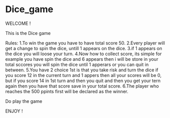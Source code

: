 # Dice_game
 
 WELCOME !

 This is the Dice game 

 Rules:
 1.To win the game you have to have total score 50.
 2.Every player will get a change to spin the dice, untill 1 appears on the dice.
 3.if 1 appears on the dice you will loose your turn.
 4.Now how to collect score, its simple for example you have spin the dice and 6 appears then i will be store in your total sccores you will spin the dice until 1 apperars or you can quit in between.
 5.You have 2 choice 1st is that you take risk and turn the dice if you score 12 in the current turn and 1 appers then all your scores will be 0, but if you score 14 in 1st turn and then you quit and then you get your tern again then you have that score save in your total score.
 6.The player who reaches the 500 ppints first will be declared as the winner.

 Do play the game 

 ENJOY !
